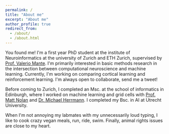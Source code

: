 ```yaml
---
permalink: /
title: "About me"
excerpt: "About me"
author_profile: true
redirect_from: 
  - /about/
  - /about.html
---
```


You found me! I'm a first year PhD student at the institute of Neuroinformatics at the university of Zurich and ETH Zurich, supervised by [Prof. Valerio Mante](https://www.ini.uzh.ch/en/institute/people?uname=valerio). I'm primarily interested in basic methods research in the intersection between computational neuroscience and machine learning. Currently, I'm working on comparing cortical learning and reinforcement learning. I'm always open to collaborate, send me a tweet!

Before coming to Zurich, I completed an Msc. at the school of informatics in Edinburgh, where I worked on machine learning and grid cells with [Prof. Matt Nolan](http://nolanlab.mvm.ed.ac.uk/) and [Dr. Michael Herrmann](https://www.research.ed.ac.uk/portal/en/persons/michael-herrmann(cf1b7c31-3a87-4812-bf0a-05cf49b0120e).html). I completed my Bsc. in AI at Utrecht University.

When I'm not annoying my labmates with my unnecessarily loud typing, I like to cook crazy vegan meals, run, ride, swim. Finally, animal rights issues are close to my heart. 
